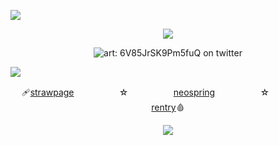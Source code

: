  ![](https://imgur.com/BaaQ6A6.png) <p align="center"> ![](https://komarev.com/ghpvc/?username=undeadlost&color=1c1c1c&label=✄) </p> <p align="center"> ![art: 6V85JrSK9Pm5fuQ on twitter](https://imgur.com/T2Z8QbE.png) </p> 
 ![](https://imgur.com/BaaQ6A6.png) <p align="center"> 🩹[strawpage](https://cannibalisticurges.straw.page)ㅤㅤㅤ ㅤㅤ ☆ㅤ ㅤㅤ ㅤㅤ[neospring](https://neospring.org/@cannib4l)ㅤㅤㅤ ㅤㅤ ☆ㅤ ㅤㅤ ㅤㅤ[rentry](https://neospring.org/@cannib4l)🩸 <p align="center"> 
  ![](https://imgur.com/BaaQ6A6.png)
